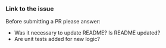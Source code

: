 ### Link to the issue

Before submitting a PR please answer:
* Was it necessary to update README? Is README updated?
* Are unit tests added for new logic?
